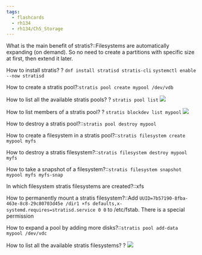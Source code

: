 ```yaml
---
tags:
  - flashcards
  - rh134
  - rh134/Ch5_Storage
---
```

What is the main benefit of stratis?::Filesystems are automatically expanding (on demand). So no need to create a partitions with specific size at first, then extend it later. 

How to install stratis?
?
`dnf install stratisd stratis-cli`
`systemctl enable --now stratisd`

How to create a stratis pool?:`stratis pool create mypool /dev/vdb`

How to list all the available stratis pools?
?
`stratis pool list`
![](https://i.imgur.com/0RfNS7S.png)

How to list members of a stratis pool?
?
`stratis blockdev list mypool`
![](https://i.imgur.com/GyfqqNR.png)

How to destroy a stratis pool?::`stratis pool destroy mypool`

How to create a filesystem in a stratis pool?::`stratis filesystem create mypool myfs`

How to destroy a stratis filesystem?::`stratis filesystem destroy mypool myfs`

How to take a snapshot of a filesystem?::`stratis filesystem snapshot mypool myfs myfs-snap`

In which filesystem stratis filesystems are created?::xfs

How to permanently mount a stratis filesystem?::Add `UUID=7b57190-8fba-463e-8c8-29c80703d45e /dir1 ×fs defaults,x-systemd.requires=stratisd.service 0 0` to /etc/fstab. There is a special permission

How to expand a pool by adding more disks?::`stratis pool add-data mypool /dev/vdc`

How to list all the available stratis filesystems?
?
![](https://i.imgur.com/xWlZ4eO.png)


